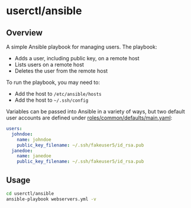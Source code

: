 # userctl/ansible

## Overview

A simple Ansible playbook for managing users. The playbook:

* Adds a user, including public key, on a remote host
* Lists users on a remote host
* Deletes the user from the remote host

To run the playbook, you may need to:

* Add the host to `/etc/ansible/hosts`
* Add the host to `~/.ssh/config`

Variables can be passed into Ansible in a variety of ways, but two default
user accounts are defined under
[roles/common/defaults/main.yaml](roles/common/defaults/main.yaml):

```yaml
users:
  johndoe:
    name: johndoe
    public_key_filename: ~/.ssh/fakeuser5/id_rsa.pub
  janedoe:
    name: janedoe
    public_key_filename: ~/.ssh/fakeuser5/id_rsa.pub
```

## Usage

```bash
cd userctl/ansible
ansible-playbook webservers.yml -v
```